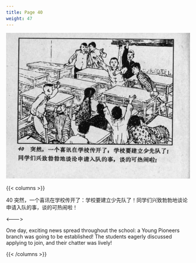 ```yaml
---
title: Page 40
weight: 47
---
```


![leifeng page](./../../images/leifeng/seifert0522_lf_0048_0.jpg)

{{< columns >}}

40 突然，一个喜讯在学校传开了：学校要建立少先队了！同学们兴致勃勃地谈论申请入队的事，谈的可热闹啦！

<--->

One day, exciting news spread throughout the school: a Young Pioneers branch was going to be established! The students eagerly discussed applying to join, and their chatter was lively!

{{< /columns >}}
